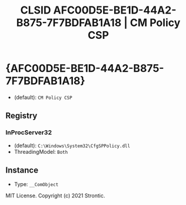 ﻿---
title: "CLSID AFC00D5E-BE1D-44A2-B875-7F7BDFAB1A18 | CM Policy CSP"
excerpt: What is COM-Object CLSID AFC00D5E-BE1D-44A2-B875-7F7BDFAB1A18?
---

# {AFC00D5E-BE1D-44A2-B875-7F7BDFAB1A18}

* (default): `CM Policy CSP`

## Registry


### InProcServer32

* (default): `C:\Windows\System32\CfgSPPolicy.dll`
* ThreadingModel: `Both`

## Instance

* Type: `__ComObject`

MIT License. Copyright (c) 2021 Strontic.


